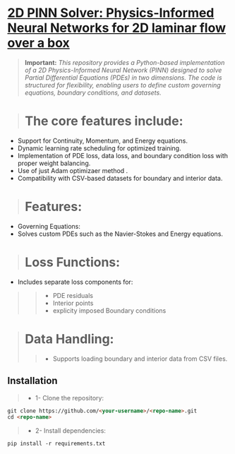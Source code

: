 # [2D PINN Solver: Physics-Informed Neural Networks for 2D laminar flow over a box](https://github.com/arezayan/selfOptim_PINN_2Dflow/)

> **Important:** *This repository provides a Python-based implementation of a 2D Physics-Informed Neural Network (PINN) designed to solve Partial Differential Equations (PDEs) in two dimensions. The code is structured for flexibility, enabling users to define custom governing equations, boundary conditions, and datasets.*

> # The core features include:

* Support for Continuity, Momentum, and Energy equations.
* Dynamic learning rate scheduling for optimized training.
* Implementation of PDE loss, data loss, and boundary condition loss with proper weight balancing.
* Use of just Adam optimizaer method .
* Compatibility with CSV-based datasets for boundary and interior data.
> # Features:
* Governing Equations:
* Solves custom PDEs such as the Navier-Stokes and Energy equations.
> # Loss Functions:
* Includes separate loss components for:
>> * PDE residuals
>> * Interior points
>> * explicity imposed Boundary conditions


> # Data Handling:
>>* Supports loading boundary and interior data from CSV files.

## Installation
  
  
> * 1- Clone the repository:

```html
git clone https://github.com/<your-username>/<repo-name>.git
cd <repo-name>
```
> * 2- Install dependencies:
```html
pip install -r requirements.txt
```


